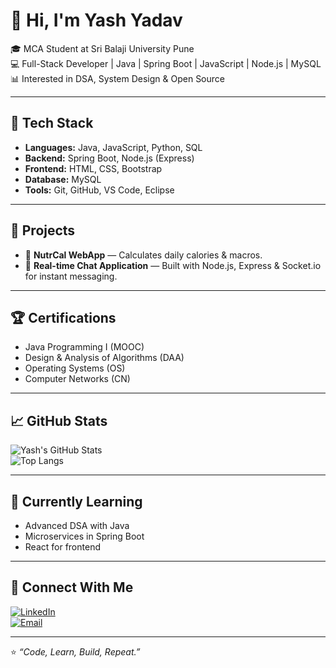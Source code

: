 # 👋 Hi, I'm Yash Yadav  

🎓 MCA Student at Sri Balaji University Pune  
💻 Full-Stack Developer | Java | Spring Boot | JavaScript | Node.js | MySQL  
📊 Interested in DSA, System Design & Open Source  

---

## 🚀 Tech Stack  
- **Languages:** Java, JavaScript, Python, SQL  
- **Backend:** Spring Boot, Node.js (Express)  
- **Frontend:** HTML, CSS, Bootstrap  
- **Database:** MySQL  
- **Tools:** Git, GitHub, VS Code, Eclipse  

---

## 📌 Projects  
- 🔹 **NutrCal WebApp** — Calculates daily calories & macros.  
- 🔹 **Real-time Chat Application** — Built with Node.js, Express & Socket.io for instant messaging.   

---

## 🏆 Certifications  
- Java Programming I (MOOC)  
- Design & Analysis of Algorithms (DAA)  
- Operating Systems (OS)  
- Computer Networks (CN)  

---

## 📈 GitHub Stats  
![Yash's GitHub Stats](https://github-readme-stats.vercel.app/api?username=YashYadav14&show_icons=true&theme=tokyonight)  
![Top Langs](https://github-readme-stats.vercel.app/api/top-langs/?username=YashYadav14&layout=compact&theme=tokyonight)  

---

## 🌱 Currently Learning  
- Advanced DSA with Java  
- Microservices in Spring Boot  
- React for frontend
---

## 🤝 Connect With Me  
[![LinkedIn](https://img.shields.io/badge/LinkedIn-blue?style=flat&logo=linkedin)](https://www.linkedin.com/in/yash-yadav-4b9161210/)  
[![Email](https://img.shields.io/badge/Email-red?style=flat&logo=gmail)](mailto:yyash0191@gmail.com) 

---
⭐️ *“Code, Learn, Build, Repeat.”*
